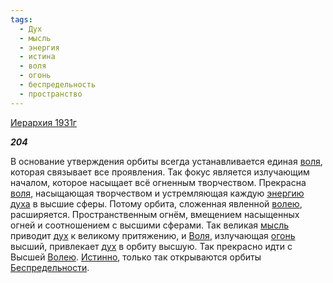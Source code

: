 ```yaml
---
tags:
  - Дух
  - мысль
  - энергия
  - истина
  - воля
  - огонь
  - беспредельность
  - пространство
---
```

[Иерархия 1931г](https://127.0.0.1:4002/agni/1931)

___204___

В основание утверждения орбиты всегда устанавливается единая [воля](../../../tags/#воля), которая связывает все проявления. Так фокус является излучающим началом, которое насыщает всё огненным творчеством. Прекрасна [воля](../../../tags/#воля), насыщающая творчеством и устремляющая каждую [энергию](../../../tags/#энергия) [духа](../../../tags/#Дух) в высшие сферы. Потому орбита, сложенная явленной [волею](../../../tags/#воля), расширяется. Пространственным огнём, вмещением насыщенных огней и соотношением с высшими сферами. Так великая [мысль](../../../tags/#мысль) приводит [дух](../../../tags/#Дух) к великому притяжению, и [Воля](../../../tags/#воля), излучающая [огонь](../../../tags/#огонь) высший, привлекает [дух](../../../tags/#Дух) в орбиту высшую. Так прекрасно идти с Высшей [Волею](../../../tags/#воля). [Истинно](../../../tags/#истина), только так открываются орбиты [Беспредельности](../../../tags/#беспредельность).   

